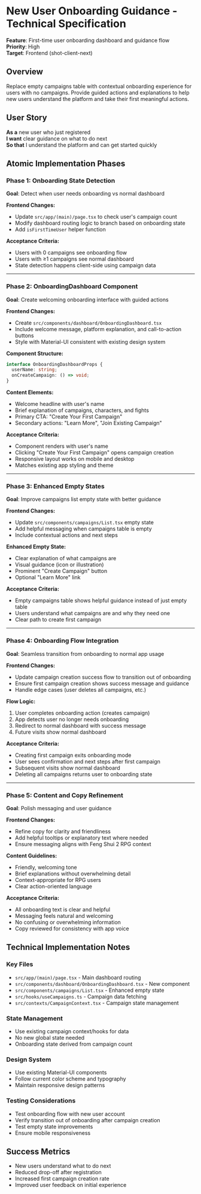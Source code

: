 # New User Onboarding Guidance - Technical Specification

**Feature**: First-time user onboarding dashboard and guidance flow  
**Priority**: High  
**Target**: Frontend (shot-client-next)

## Overview

Replace empty campaigns table with contextual onboarding experience for users with no campaigns. Provide guided actions and explanations to help new users understand the platform and take their first meaningful actions.

## User Story

**As a** new user who just registered  
**I want** clear guidance on what to do next  
**So that** I understand the platform and can get started quickly

## Atomic Implementation Phases

### Phase 1: Onboarding State Detection
**Goal**: Detect when user needs onboarding vs normal dashboard

**Frontend Changes:**
- Update `src/app/(main)/page.tsx` to check user's campaign count
- Modify dashboard routing logic to branch based on onboarding state
- Add `isFirstTimeUser` helper function

**Acceptance Criteria:**
- Users with 0 campaigns see onboarding flow
- Users with ≥1 campaigns see normal dashboard
- State detection happens client-side using campaign data

---

### Phase 2: OnboardingDashboard Component
**Goal**: Create welcoming onboarding interface with guided actions

**Frontend Changes:**
- Create `src/components/dashboard/OnboardingDashboard.tsx`
- Include welcome message, platform explanation, and call-to-action buttons
- Style with Material-UI consistent with existing design system

**Component Structure:**
```typescript
interface OnboardingDashboardProps {
  userName: string;
  onCreateCampaign: () => void;
}
```

**Content Elements:**
- Welcome headline with user's name
- Brief explanation of campaigns, characters, and fights
- Primary CTA: "Create Your First Campaign"
- Secondary actions: "Learn More", "Join Existing Campaign"

**Acceptance Criteria:**
- Component renders with user's name
- Clicking "Create Your First Campaign" opens campaign creation
- Responsive layout works on mobile and desktop
- Matches existing app styling and theme

---

### Phase 3: Enhanced Empty States
**Goal**: Improve campaigns list empty state with better guidance

**Frontend Changes:**
- Update `src/components/campaigns/List.tsx` empty state
- Add helpful messaging when campaigns table is empty
- Include contextual actions and next steps

**Enhanced Empty State:**
- Clear explanation of what campaigns are
- Visual guidance (icon or illustration)
- Prominent "Create Campaign" button
- Optional "Learn More" link

**Acceptance Criteria:**
- Empty campaigns table shows helpful guidance instead of just empty table
- Users understand what campaigns are and why they need one
- Clear path to create first campaign

---

### Phase 4: Onboarding Flow Integration
**Goal**: Seamless transition from onboarding to normal app usage

**Frontend Changes:**
- Update campaign creation success flow to transition out of onboarding
- Ensure first campaign creation shows success message and guidance
- Handle edge cases (user deletes all campaigns, etc.)

**Flow Logic:**
1. User completes onboarding action (creates campaign)
2. App detects user no longer needs onboarding
3. Redirect to normal dashboard with success message
4. Future visits show normal dashboard

**Acceptance Criteria:**
- Creating first campaign exits onboarding mode
- User sees confirmation and next steps after first campaign
- Subsequent visits show normal dashboard
- Deleting all campaigns returns user to onboarding state

---

### Phase 5: Content and Copy Refinement
**Goal**: Polish messaging and user guidance

**Frontend Changes:**
- Refine copy for clarity and friendliness
- Add helpful tooltips or explanatory text where needed
- Ensure messaging aligns with Feng Shui 2 RPG context

**Content Guidelines:**
- Friendly, welcoming tone
- Brief explanations without overwhelming detail
- Context-appropriate for RPG users
- Clear action-oriented language

**Acceptance Criteria:**
- All onboarding text is clear and helpful
- Messaging feels natural and welcoming
- No confusing or overwhelming information
- Copy reviewed for consistency with app voice

## Technical Implementation Notes

### Key Files
- `src/app/(main)/page.tsx` - Main dashboard routing
- `src/components/dashboard/OnboardingDashboard.tsx` - New component
- `src/components/campaigns/List.tsx` - Enhanced empty state
- `src/hooks/useCampaigns.ts` - Campaign data fetching
- `src/contexts/CampaignContext.tsx` - Campaign state management

### State Management
- Use existing campaign context/hooks for data
- No new global state needed
- Onboarding state derived from campaign count

### Design System
- Use existing Material-UI components
- Follow current color scheme and typography
- Maintain responsive design patterns

### Testing Considerations
- Test onboarding flow with new user account
- Verify transition out of onboarding after campaign creation
- Test empty state improvements
- Ensure mobile responsiveness

## Success Metrics

- New users understand what to do next
- Reduced drop-off after registration
- Increased first campaign creation rate
- Improved user feedback on initial experience